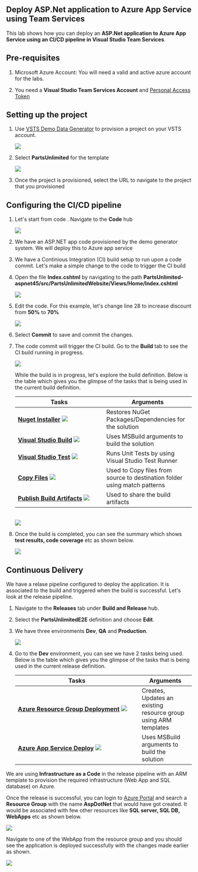 ## Deploy ASP.Net application to Azure App Service using Team Services

This lab shows how you can deploy an **ASP.Net application to Azure App Service using an CI/CD pipeline in Visual Studio Team Services**.

## Pre-requisites

1. Microsoft Azure Account:</b> You will need a valid and active azure account for the labs.

2. You need a <b>Visual Studio Team Services Account</b> and <a href="http://bit.ly/2gBL4r4">Personal Access Token</a>


## Setting up the project

1. Use <a href="https://vstsdemogenerator.azurewebsites.net" target="_blank">VSTS Demo Data Generator</a> to provision a project on your VSTS account.

   ![](images/1.png)

2. Select **PartsUnlimited** for the template

   ![](images/2.png)

3. Once the project is provisioned, select the URL to navigate to the project that you provisioned


## Configuring the CI/CD pipeline

1. Let's start from code . Navigate to the **Code** hub 

   <img src="images/4.png">

2. We have an ASP.NET app code provisioned by the demo generator system. We will deploy this to Azure app service

3. We have a Continious Integration (CI) build setup to run upon a code commit. Let's make a simple change to the code to trigger the CI build

4. Open the file **Index.cshtml** by navigating to the path **PartsUnlimited-aspnet45/src/PartsUnlimitedWebsite/Views/Home/Index.cshtml**

   <img src="images/5.png">

5. Edit the code. For this example, let's change line 28 to increase discount from **50%** to **70%** 

   <img src="images/6.png">

6. Select **Commit** to save and commit the changes. 

7. The code commit will trigger the CI build. Go to the **Build** tab to see the CI build running in progress.

   <img src="images/7.png">

   While the build is in progress, let's explore the build definition. Below is the table which gives you the glimpse of the tasks that is being used in the current build definition.

   <table width="100%">
   <thead>
      <tr>
         <th width="50%"><b>Tasks</b></th>
         <th><b>Arguments</b></th>
      </tr>
   </thead>
   <tr>
      <td><a href="http://bit.ly/2ilmcHL"><b>Nuget Installer</b></a> <img src="images/nuget.png"></td>
      <td>Restores NuGet Packages/Dependencies for the solution </td>
   </tr>
   <tr>
      <td><a href="http://bit.ly/2xPrMUY"><b>Visual Studio Build</b></a> <img src="images/visual-studio-build.png"> </td>
      <td>Uses MSBuild arguments to build the solution </td>
   </tr>
   <tr>
      <td><a href="http://bit.ly/2xPqJ7f"><b>Visual Studio Test</b></a> <img src="images/vstest.png"> </td>
      <td>Runs Unit Tests by using Visual Studio Test Runner </td>
   </tr>
   <tr>
      <td><a href="http://bit.ly/2grMxTQ"><b>Copy Files</b></a> <img src="images/copy-files.png"> </td>
      <td>Used to Copy files from source to destination folder using match patterns </td>
   </tr>
   <tr>
      <td><a href="http://bit.ly/2yBgXde"><b>Publish Build Artifacts</b></a> <img src="images/publish-build-artifacts.png"> </td>
      <td> Used to share the build artifacts </td>
   </tr>
   </table>
   <br/>

   <img src="images/8.png">

8. Once the build is completed, you can see the summary which shows **test results, code coverage** etc as shown below.

   <img src="images/9.png">

## Continuous Delivery

We have a relase pipeline configured to deploy the application. It is associated to the build and triggered when the build is successful. Let's look at the release pipeline.

1. Navigate to the **Releases** tab under **Build and Release** hub.

2. Select the **PartsUnlimitedE2E** definition and choose **Edit**.

3. We have three environments **Dev**, **QA** and **Production**.

   <img src="images/12.png">

4. Go to the **Dev** environment, you can see we have 2 tasks being used. Below is the table which gives you the glimpse of the tasks that is being used in the current release definition.

   <table width="100%">
   <thead>
      <tr>
         <th width="70%"><b>Tasks</b></th>
         <th><b>Arguments</b></th>
      </tr>
   </thead>
   <tr>
      <td><a href="http://bit.ly/2ysg1It"><b>Azure Resource Group Deployment</b></a> <img src="images/arm.png"></td>
      <td>Creates, Updates an existing resource group using ARM templates  </td>
   </tr>
   <tr>
      <td><a href="http://bit.ly/2zkks4L"><b>Azure App Service Deploy</b></a> <img src="images/app-service-deploy.png"> </td>
      <td>Uses MSBuild arguments to build the solution </td>
   </tr>
   <tr>
   </table>

We are using **Infrastructure as a Code** in the release pipeline with an ARM template to provision the required infrastructure (Web App and SQL database) on Azure. 

Once the release is successful, you can login to [Azure Portal](https://portal.azure.com) and search a **Resource Group** with the name **AspDotNet** that would have got created. It would be associated with few other resources like **SQL server, SQL DB, WebApps** etc as shown below.

<img src="images/10.png">

Navigate to one of the WebApp from the resource group and you should see the application is deployed successfully with the changes made earlier as shown.

<img src="images/11.png">
